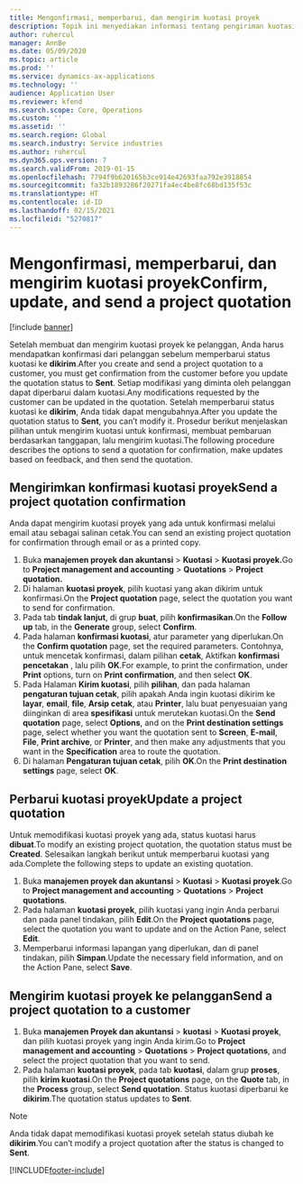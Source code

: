 ```yaml
---
title: Mengonfirmasi, memperbarui, dan mengirim kuotasi proyek
description: Topik ini menyediakan informasi tentang pengiriman kuotasi ke pelanggan untuk konfirmasi, memodifikasi berdasarkan umpan balik, dan kemudian mengirim ulang kuotasi.
author: ruhercul
manager: AnnBe
ms.date: 05/09/2020
ms.topic: article
ms.prod: ''
ms.service: dynamics-ax-applications
ms.technology: ''
audience: Application User
ms.reviewer: kfend
ms.search.scope: Core, Operations
ms.custom: ''
ms.assetid: ''
ms.search.region: Global
ms.search.industry: Service industries
ms.author: ruhercul
ms.dyn365.ops.version: 7
ms.search.validFrom: 2019-01-15
ms.openlocfilehash: 7794f9b620165b3ce914e42693faa792e3918854
ms.sourcegitcommit: fa32b1893286f20271fa4ec4be8fc68bd135f53c
ms.translationtype: HT
ms.contentlocale: id-ID
ms.lasthandoff: 02/15/2021
ms.locfileid: "5270817"
---
```

# <a name="confirm-update-and-send-a-project-quotation"></a><span data-ttu-id="dc57d-103">Mengonfirmasi, memperbarui, dan mengirim kuotasi proyek</span><span class="sxs-lookup"><span data-stu-id="dc57d-103">Confirm, update, and send a project quotation</span></span>

[!include [banner](../includes/banner.md)]

<span data-ttu-id="dc57d-104">Setelah membuat dan mengirim kuotasi proyek ke pelanggan, Anda harus mendapatkan konfirmasi dari pelanggan sebelum memperbarui status kuotasi ke **dikirim**.</span><span class="sxs-lookup"><span data-stu-id="dc57d-104">After you create and send a project quotation to a customer, you must get confirmation from the customer before you update the quotation status to **Sent**.</span></span> <span data-ttu-id="dc57d-105">Setiap modifikasi yang diminta oleh pelanggan dapat diperbarui dalam kuotasi.</span><span class="sxs-lookup"><span data-stu-id="dc57d-105">Any modifications requested by the customer can be updated in the quotation.</span></span> <span data-ttu-id="dc57d-106">Setelah memperbarui status kuotasi ke **dikirim**, Anda tidak dapat mengubahnya.</span><span class="sxs-lookup"><span data-stu-id="dc57d-106">After you update the quotation status to **Sent**, you can’t modify it.</span></span> <span data-ttu-id="dc57d-107">Prosedur berikut menjelaskan pilihan untuk mengirim kuotasi untuk konfirmasi, membuat pembaruan berdasarkan tanggapan, lalu mengirim kuotasi.</span><span class="sxs-lookup"><span data-stu-id="dc57d-107">The following procedure describes the options to send a quotation for confirmation, make updates based on feedback, and then send the quotation.</span></span>

## <a name="send-a-project-quotation-confirmation"></a><span data-ttu-id="dc57d-108">Mengirimkan konfirmasi kuotasi proyek</span><span class="sxs-lookup"><span data-stu-id="dc57d-108">Send a project quotation confirmation</span></span>  

<span data-ttu-id="dc57d-109">Anda dapat mengirim kuotasi proyek yang ada untuk konfirmasi melalui email atau sebagai salinan cetak.</span><span class="sxs-lookup"><span data-stu-id="dc57d-109">You can send an existing project quotation for confirmation through email or as a printed copy.</span></span> 

1. <span data-ttu-id="dc57d-110">Buka **manajemen proyek dan akuntansi** > **Kuotasi** > **Kuotasi proyek.**</span><span class="sxs-lookup"><span data-stu-id="dc57d-110">Go to **Project management and accounting** > **Quotations** > **Project quotation.**</span></span> 
2. <span data-ttu-id="dc57d-111">Di halaman **kuotasi proyek**, pilih kuotasi yang akan dikirim untuk konfirmasi.</span><span class="sxs-lookup"><span data-stu-id="dc57d-111">On the **Project quotation** page, select the quotation you want to send for confirmation.</span></span> 
3. <span data-ttu-id="dc57d-112">Pada tab **tindak lanjut**, di grup **buat**, pilih **konfirmasikan**.</span><span class="sxs-lookup"><span data-stu-id="dc57d-112">On the **Follow up** tab, in the **Generate** group, select **Confirm**.</span></span> 
4. <span data-ttu-id="dc57d-113">Pada halaman **konfirmasi kuotasi**, atur parameter yang diperlukan.</span><span class="sxs-lookup"><span data-stu-id="dc57d-113">On the **Confirm quotation** page, set the required parameters.</span></span> <span data-ttu-id="dc57d-114">Contohnya, untuk mencetak konfirmasi, dalam pilihan **cetak**, Aktifkan **konfirmasi pencetakan** , lalu pilih **OK**.</span><span class="sxs-lookup"><span data-stu-id="dc57d-114">For example, to print the confirmation, under **Print** options, turn on **Print confirmation**, and then select **OK**.</span></span>
5. <span data-ttu-id="dc57d-115">Pada Halaman **Kirim kuotasi**, pilih **pilihan**, dan pada halaman **pengaturan tujuan cetak**, pilih apakah Anda ingin kuotasi dikirim ke **layar**, **email**, **file**, **Arsip cetak**, atau **Printer**, lalu buat penyesuaian yang diinginkan di area **spesifikasi** untuk merutekan kuotasi.</span><span class="sxs-lookup"><span data-stu-id="dc57d-115">On the **Send quotation** page, select **Options**, and on the **Print destination settings** page, select whether you want the quotation sent to **Screen**, **E-mail**, **File**, **Print archive**, or **Printer**, and then make any adjustments that you want in the **Specification** area to route the quotation.</span></span>
6. <span data-ttu-id="dc57d-116">Di halaman **Pengaturan tujuan cetak**, pilih **OK**.</span><span class="sxs-lookup"><span data-stu-id="dc57d-116">On the **Print destination settings** page, select **OK**.</span></span>  

## <a name="update-a-project-quotation"></a><span data-ttu-id="dc57d-117">Perbarui kuotasi proyek</span><span class="sxs-lookup"><span data-stu-id="dc57d-117">Update a project quotation</span></span>

<span data-ttu-id="dc57d-118">Untuk memodifikasi kuotasi proyek yang ada, status kuotasi harus **dibuat**.</span><span class="sxs-lookup"><span data-stu-id="dc57d-118">To modify an existing project quotation, the quotation status must be **Created**.</span></span> <span data-ttu-id="dc57d-119">Selesaikan langkah berikut untuk memperbarui kuotasi yang ada.</span><span class="sxs-lookup"><span data-stu-id="dc57d-119">Complete the following steps to update an existing quotation.</span></span> 

1. <span data-ttu-id="dc57d-120">Buka **manajemen proyek dan akuntansi** > **Kuotasi** > **Kuotasi proyek**.</span><span class="sxs-lookup"><span data-stu-id="dc57d-120">Go to **Project management and accounting** > **Quotations** > **Project quotations**.</span></span>
2. <span data-ttu-id="dc57d-121">Pada halaman **kuotasi proyek**, pilih kuotasi yang ingin Anda perbarui dan pada panel tindakan, pilih **Edit**.</span><span class="sxs-lookup"><span data-stu-id="dc57d-121">On the **Project quotations** page, select the quotation you want to update and on the Action Pane, select **Edit**.</span></span>
3. <span data-ttu-id="dc57d-122">Memperbarui informasi lapangan yang diperlukan, dan di panel tindakan, pilih **Simpan**.</span><span class="sxs-lookup"><span data-stu-id="dc57d-122">Update the necessary field information, and on the Action Pane, select **Save**.</span></span>  

## <a name="send-a-project-quotation-to-a-customer"></a><span data-ttu-id="dc57d-123">Mengirim kuotasi proyek ke pelanggan</span><span class="sxs-lookup"><span data-stu-id="dc57d-123">Send a project quotation to a customer</span></span> 

1. <span data-ttu-id="dc57d-124">Buka **manajemen Proyek dan akuntansi** > **kuotasi** > **Kuotasi proyek**, dan pilih kuotasi proyek yang ingin Anda kirim.</span><span class="sxs-lookup"><span data-stu-id="dc57d-124">Go to **Project management and accounting** > **Quotations** > **Project quotations**, and select the project quotation that you want to send.</span></span>
2. <span data-ttu-id="dc57d-125">Pada halaman **kuotasi proyek**, pada tab **kuotasi**, dalam grup **proses**, pilih **kirim kuotasi**.</span><span class="sxs-lookup"><span data-stu-id="dc57d-125">On the **Project quotations** page, on the **Quote** tab, in the **Process** group, select **Send quotation**.</span></span> <span data-ttu-id="dc57d-126">Status kuotasi diperbarui ke **dikirim**.</span><span class="sxs-lookup"><span data-stu-id="dc57d-126">The quotation status updates to **Sent**.</span></span>

> [!NOTE]
> <span data-ttu-id="dc57d-127">Anda tidak dapat memodifikasi kuotasi proyek setelah status diubah ke **dikirim**.</span><span class="sxs-lookup"><span data-stu-id="dc57d-127">You can’t modify a project quotation after the status is changed to **Sent**.</span></span>


[!INCLUDE[footer-include](../includes/footer-banner.md)]